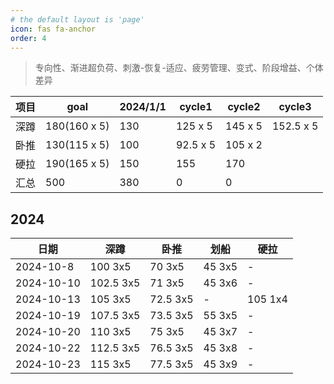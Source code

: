 ```yaml
---
# the default layout is 'page'
icon: fas fa-anchor
order: 4
---
```


> 专向性、渐进超负荷、刺激-恢复-适应、疲劳管理、变式、阶段增益、个体差异


|项目   |goal            |2024/1/1|cycle1       |cycle2      |cycle3      |
|--|--|--|--|--|--|
|深蹲   |180(160 x 5)    |130     |125 x 5      |145 x 5   |152.5 x 5 |
|卧推   |130(115 x 5)    |100     |92.5 x 5     |105 x 2     ||
|硬拉   |190(165 x 5)    |150     |155          |170         ||
|汇总   |500             |380     |0            |0           ||


## 2024

| 日期        | 深蹲       | 卧推        | 划船      | 硬拉       |
| ---------  | -------    | ------      | ------   | -------   |
| 2024-10-8  | 100 3x5    | 70 3x5      | 45 3x5   | -         |
| 2024-10-10 | 102.5 3x5  | 71 3x5      | 45 3x6   | -         |
| 2024-10-13 | 105 3x5    | 72.5 3x5    | -        | 105 1x4   |
| 2024-10-19 | 107.5 3x5  | 73.5 3x5    | 55 3x5   | -         |
| 2024-10-20 | 110 3x5    | 75 3x5      | 45 3x7   | -         |
| 2024-10-22 | 112.5 3x5  | 76.5 3x5    | 45 3x8   | -         |
| 2024-10-23 | 115 3x5    | 77.5 3x5    | 45 3x9   | -         |

